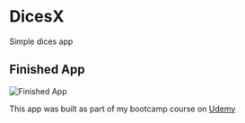 # DicesX
Simple dices app

## Finished App
![Finished App](https://github.com/londonappbrewery/Images/blob/master/Dicee.gif)

This app was built as part of my bootcamp course on [Udemy](https://www.udemy.com/ios-11-app-development-bootcamp/)
